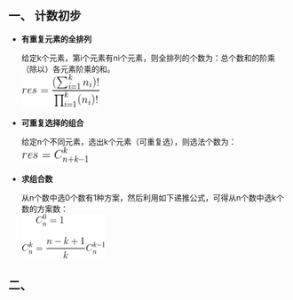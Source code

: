 ## 一、 计数初步
* **有重复元素的全排列**

    给定k个元素，第i个元素有ni个元素，则全排列的个数为：总个数和的阶乘（除以）各元素阶乘的和。
<br><img src="_image/zu_1.gif" width="140" height="60"/>

    
* **可重复选择的组合**

    给定n个不同元素，选出k个元素（可重复选），则选法个数为：
<br><img src="_image/zu_2.gif" width="120" height="30"/>

* **求组合数**

    从n个数中选0个数有1种方案，然后利用如下递推公式，可得从n个数中选k个数的方案数：
<br><img src="_image/zu_3.gif" width="150" height="80"/>

## 二、
